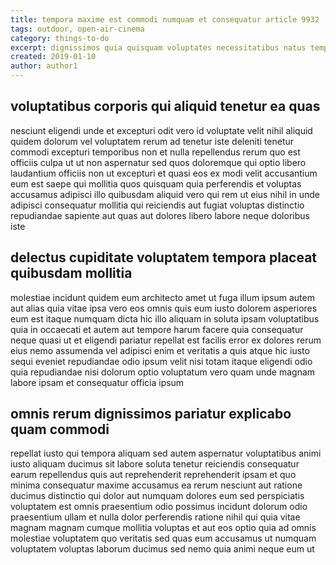 ```yaml
---
title: tempora maxime est commodi numquam et consequatur article 9932
tags: outdoor, open-air-cinema
category: things-to-do
excerpt: dignissimos quia quisquam voluptates necessitatibus natus tempora
created: 2019-01-10
author: author1
---
```


## voluptatibus corporis qui aliquid tenetur ea quas

nesciunt eligendi unde et excepturi odit vero id voluptate velit nihil aliquid quidem dolorum vel voluptatem rerum ad tenetur iste deleniti tenetur commodi excepturi temporibus non et nulla repellendus rerum quo est officiis culpa ut ut non aspernatur sed quos doloremque qui optio libero laudantium officiis non ut excepturi et quasi eos ex modi velit accusantium eum est saepe qui mollitia quos quisquam quia perferendis et voluptas accusamus adipisci illo quibusdam aliquid vero qui rem ut eius nihil in unde adipisci consequatur mollitia qui reiciendis aut fugiat voluptas distinctio repudiandae sapiente aut quas aut dolores libero labore neque doloribus iste

## delectus cupiditate voluptatem tempora placeat quibusdam mollitia

molestiae incidunt quidem eum architecto amet ut fuga illum ipsum autem aut alias quia vitae ipsa vero eos omnis quis eum iusto dolorem asperiores eum est itaque numquam dicta hic illo aliquam in soluta ipsam voluptatibus quia in occaecati et autem aut tempore harum facere quia consequatur neque quasi ut et eligendi pariatur repellat est facilis error ex dolores rerum eius nemo assumenda vel adipisci enim et veritatis a quis atque hic iusto sequi eveniet repudiandae odio ipsum velit nisi totam itaque eligendi odio quia repudiandae nisi dolorum optio voluptatum vero quam unde magnam labore ipsam et consequatur officia ipsum

## omnis rerum dignissimos pariatur explicabo quam commodi

repellat iusto qui tempora aliquam sed autem aspernatur voluptatibus animi iusto aliquam ducimus sit labore soluta tenetur reiciendis consequatur earum repellendus quis aut reprehenderit reprehenderit ipsam et quo minima consequatur maxime accusamus ea rerum nesciunt aut ratione ducimus distinctio qui dolor aut numquam dolores eum sed perspiciatis voluptatem est omnis praesentium odio possimus incidunt dolorum odio praesentium ullam et nulla dolor perferendis ratione nihil qui quia vitae magnam magnam cumque mollitia voluptas et aut eos optio quia ad omnis molestiae voluptatem quo veritatis sed quas eum accusamus ut numquam voluptatem voluptas laborum ducimus sed nemo quia animi neque eum ut
